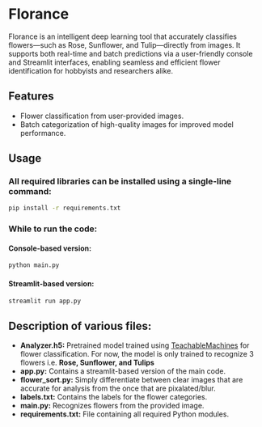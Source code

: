 # Florance
Florance is an intelligent deep learning tool that accurately classifies flowers—such as Rose, Sunflower, and Tulip—directly from images. It supports both real-time and batch predictions via a user-friendly console and Streamlit interfaces, enabling seamless and efficient flower identification for hobbyists and researchers alike.

## Features
- Flower classification from user-provided images.
- Batch categorization of high-quality images for improved model performance.

## Usage
### All required libraries can be installed using a single-line command:
```bash
pip install -r requirements.txt
```

### While to run the code:
#### Console-based version:
```bash
python main.py
```

#### Streamlit-based version:
```bash
streamlit run app.py
```

## Description of various files:
- **Analyzer.h5:** Pretrained model trained using [TeachableMachines](https://teachablemachine.withgoogle.com/) for flower classification. For now, the model is only trained to recognize 3 flowers i.e. __Rose, Sunflower, and Tulips__
- **app.py:** Contains a streamlit-based version of the main code. 
- **flower_sort.py:** Simply differentiate between clear images that are accurate for analysis from the once that are pixalated/blur.
- **labels.txt:** Contains the labels for the flower categories.
- **main.py:** Recognizes flowers from the provided image.
- **requirements.txt:** File containing all required Python modules.

